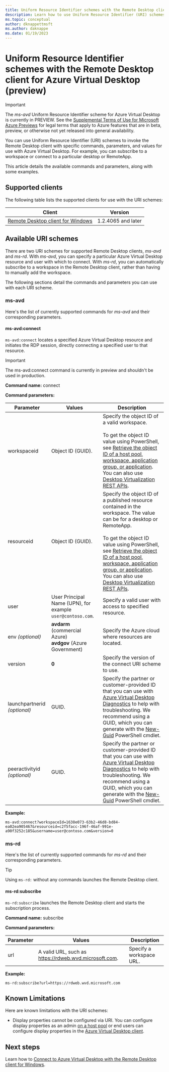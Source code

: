 ```yaml
---
title: Uniform Resource Identifier schemes with the Remote Desktop client for Azure Virtual Desktop (preview)
description: Learn how to use Uniform Resource Identifier (URI) schemes with the Remote Desktop client to subscribe and connect to Azure Virtual Desktop
ms.topic: conceptual
author: dknappettmsft
ms.author: daknappe
ms.date: 01/19/2023
---
```


# Uniform Resource Identifier schemes with the Remote Desktop client for Azure Virtual Desktop (preview)

> [!IMPORTANT]
> The *ms-avd* Uniform Resource Identifier scheme for Azure Virtual Desktop is currently in PREVIEW.
> See the [Supplemental Terms of Use for Microsoft Azure Previews](https://azure.microsoft.com/support/legal/preview-supplemental-terms/) for legal terms that apply to Azure features that are in beta, preview, or otherwise not yet released into general availability.

You can use Uniform Resource Identifier (URI) schemes to invoke the Remote Desktop client with specific commands, parameters, and values for use with Azure Virtual Desktop. For example, you can subscribe to a workspace or connect to a particular desktop or RemoteApp.

This article details the available commands and parameters, along with some examples.

## Supported clients

The following table lists the supported clients for use with the URI schemes:

| Client | Version |
|--|--|
| [Remote Desktop client for Windows](users/connect-windows.md) | 1.2.4065 and later |

## Available URI schemes

There are two URI schemes for supported Remote Desktop clients, *ms-avd* and *ms-rd*. With *ms-avd*, you can specify a particular Azure Virtual Desktop resource and user with which to connect. With *ms-rd*, you can automatically subscribe to a workspace in the Remote Desktop client, rather than having to manually add the workspace.

The following sections detail the commands and parameters you can use with each URI scheme.

### ms-avd

Here's the list of currently supported commands for *ms-avd* and their corresponding parameters.

#### ms-avd:connect

`ms-avd:connect` locates a specified Azure Virtual Desktop resource and initiates the RDP session, directly connecting a specified user to that resource.

> [!IMPORTANT]
> The ms-avd:connect command is currently in preview and shouldn't be used in production.

**Command name:** connect

**Command parameters:**

| Parameter | Values | Description |
|--|--|--|
| workspaceid | Object ID (GUID). | Specify the object ID of a valid workspace.<br /><br />To get the object ID value using PowerShell, see [Retrieve the object ID of a host pool, workspace, application group, or application](powershell-module.md#retrieve-the-object-id-of-a-host-pool-workspace-application-group-or-application). You can also use [Desktop Virtualization REST APIs](/rest/api/desktopvirtualization). |
| resourceid | Object ID (GUID). | Specify the object ID of a published resource contained in the workspace. The value can be for a desktop or RemoteApp.<br /><br />To get the object ID value using PowerShell, see [Retrieve the object ID of a host pool, workspace, application group, or application](powershell-module.md#retrieve-the-object-id-of-a-host-pool-workspace-application-group-or-application). You can also use [Desktop Virtualization REST APIs](/rest/api/desktopvirtualization). |
| user | User Principal Name (UPN), for example `user@contoso.com`. | Specify a valid user with access to specified resource. |
| env *(optional)* | **avdarm** (commercial Azure)<br />**avdgov** (Azure Government) | Specify the Azure cloud where resources are located. |
| version | **0** | Specify the version of the connect URI scheme to use. |
| launchpartnerid *(optional)*| GUID. | Specify the partner or customer-provided ID that you can use with [Azure Virtual Desktop Diagnostics](diagnostics-log-analytics.md) to help with troubleshooting. We recommend using a GUID, which you can generate with the [New-Guid](/powershell/module/microsoft.powershell.utility/new-guid) PowerShell cmdlet. |
| peeractivityid *(optional)*| GUID. | Specify the partner or customer-provided ID that you can use with [Azure Virtual Desktop Diagnostics](diagnostics-log-analytics.md) to help with troubleshooting. We recommend using a GUID, which you can generate with the [New-Guid](/powershell/module/microsoft.powershell.utility/new-guid) PowerShell cmdlet. |

**Example:**
```
ms-avd:connect?workspaceId=1638e073-63b2-46d8-bd84-ea02ea905467&resourceid=c2f5facc-196f-46af-991e-a90f3252c185&username=user@contoso.com&version=0
```

### ms-rd

Here's the list of currently supported commands for *ms-rd* and their corresponding parameters.

> [!TIP]
> Using `ms-rd:` without any commands launches the Remote Desktop client.

#### ms-rd:subscribe

`ms-rd:subscribe` launches the Remote Desktop client and starts the subscription process.

**Command name:** subscribe

**Command parameters:**

| Parameter | Values | Description |
|--|--|--|
| url | A valid URL, such as <https://rdweb.wvd.microsoft.com>. | Specify a workspace URL. |

**Example:**

```
ms-rd:subscribe?url=https://rdweb.wvd.microsoft.com
```

## Known Limitations

Here are known limitations with the URI schemes:

- Display properties cannot be configured via URI. You can configure display properties as an admin [on a host pool](customize-rdp-properties.md) or end users can configure display properties in the [Azure Virtual Desktop client](users/remote-desktop-clients-overview.md).


## Next steps

Learn how to [Connect to Azure Virtual Desktop with the Remote Desktop client for Windows](users/connect-windows.md?toc=%2Fazure%2Fvirtual-desktop%2Ftoc.json&bc=%2Fazure%2Fvirtual-desktop%2Fbreadcrumb%2Ftoc.json).
